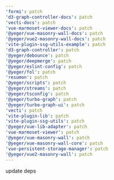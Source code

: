 ```yaml
---
'formi': patch
'd3-graph-controller-docs': patch
'vecti-docs': patch
'vue-marmoset-viewer-docs': patch
'@yeger/vue-masonry-wall-docs': patch
'@yeger/vue2-masonry-wall-docs': patch
'vite-plugin-ssg-utils-example': patch
'd3-graph-controller': patch
'@yeger/debounce': patch
'@yeger/deepmerge': patch
'@yeger/eslint-config': patch
'@yeger/fol': patch
'resumon': patch
'@yeger/scripts': patch
'@yeger/streams': patch
'@yeger/tsconfig': patch
'@yeger/turbo-graph': patch
'@yeger/turbo-graph-ui': patch
'vecti': patch
'vite-plugin-lib': patch
'vite-plugin-ssg-utils': patch
'@yeger/vue-lib-adapter': patch
'vue-marmoset-viewer': patch
'@yeger/vue-masonry-wall': patch
'@yeger/vue-masonry-wall-core': patch
'vue-persistent-storage-manager': patch
'@yeger/vue2-masonry-wall': patch
---
```


update deps
